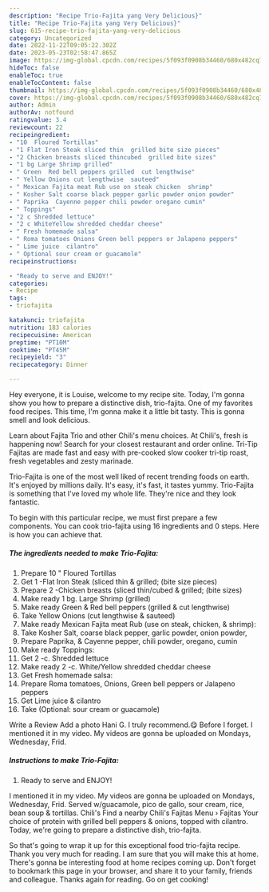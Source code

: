 ```yaml
---
description: "Recipe Trio-Fajita yang Very Delicious}"
title: "Recipe Trio-Fajita yang Very Delicious}"
slug: 615-recipe-trio-fajita-yang-very-delicious
category: Uncategorized
date: 2022-11-22T09:05:22.302Z
date: 2023-05-23T02:58:47.865Z
image: https://img-global.cpcdn.com/recipes/5f093f0908b34460/680x482cq70/trio-fajita-recipe-main-photo.jpg
hideToc: false
enableToc: true
enableTocContent: false
thumbnail: https://img-global.cpcdn.com/recipes/5f093f0908b34460/680x482cq70/trio-fajita-recipe-main-photo.jpg
cover: https://img-global.cpcdn.com/recipes/5f093f0908b34460/680x482cq70/trio-fajita-recipe-main-photo.jpg
author: Admin
authorAv: notfound
ratingvalue: 3.4
reviewcount: 22
recipeingredient:
- "10  Floured Tortillas"
- "1 Flat Iron Steak sliced thin  grilled bite size pieces"
- "2 Chicken breasts sliced thincubed  grilled bite sizes"
- "1 bg Large Shrimp grilled"
- " Green  Red bell peppers grilled  cut lengthwise"
- " Yellow Onions cut lengthwise  sauteed"
- " Mexican Fajita meat Rub use on steak chicken  shrimp"
- " Kosher Salt coarse black pepper garlic powder onion powder"
- " Paprika  Cayenne pepper chili powder oregano cumin"
- " Toppings"
- "2 c Shredded lettuce"
- "2 c WhiteYellow shredded cheddar cheese"
- " Fresh homemade salsa"
- " Roma tomatoes Onions Green bell peppers or Jalapeno peppers"
- " Lime juice  cilantro"
- " Optional sour cream or guacamole"
recipeinstructions:

- "Ready to serve and ENJOY!"
categories:
- Recipe
tags:
- triofajita

katakunci: triofajita 
nutrition: 183 calories
recipecuisine: American
preptime: "PT10M"
cooktime: "PT45M"
recipeyield: "3"
recipecategory: Dinner

---
```



Hey everyone, it is Louise, welcome to my recipe site. Today, I'm gonna show you how to prepare a distinctive dish, trio-fajita. One of my favorites food recipes. This time, I'm gonna make it a little bit tasty. This is gonna smell and look delicious.

Learn about Fajita Trio and other Chili&#39;s menu choices. At Chili&#39;s, fresh is happening now! Search for your closest restaurant and order online. Tri-Tip Fajitas are made fast and easy with pre-cooked slow cooker tri-tip roast, fresh vegetables and zesty marinade.

Trio-Fajita is one of the most well liked of recent trending foods on earth. It's enjoyed by millions daily. It's easy, it's fast, it tastes yummy. Trio-Fajita is something that I've loved my whole life. They're nice and they look fantastic.


To begin with this particular recipe, we must first prepare a few components. You can cook trio-fajita using 16 ingredients and 0 steps. Here is how you can achieve that.

<!--inarticleads1-->

##### The ingredients needed to make Trio-Fajita:

1. Prepare 10 &#34; Floured Tortillas
1. Get 1 -Flat Iron Steak (sliced thin &amp; grilled; (bite size pieces)
1. Prepare 2 -Chicken breasts (sliced thin/cubed &amp; grilled; (bite sizes)
1. Make ready 1 bg. Large Shrimp (grilled)
1. Make ready  Green &amp; Red bell peppers (grilled &amp; cut lengthwise)
1. Take  Yellow Onions (cut lengthwise &amp; sauteed)
1. Make ready  Mexican Fajita meat Rub (use on steak, chicken, &amp; shrimp):
1. Take  Kosher Salt, coarse black pepper, garlic powder, onion powder,
1. Prepare  Paprika, &amp; Cayenne pepper, chili powder, oregano, cumin
1. Make ready  Toppings:
1. Get 2 -c. Shredded lettuce
1. Make ready 2 -c. White/Yellow shredded cheddar cheese
1. Get  Fresh homemade salsa:
1. Prepare  Roma tomatoes, Onions, Green bell peppers or Jalapeno peppers
1. Get  Lime juice &amp; cilantro
1. Take  (Optional: sour cream or guacamole)


Write a Review Add a photo Hani G. I truly recommend.😋 Before I forget. I mentioned it in my video. My videos are gonna be uploaded on Mondays, Wednesday, Frid. 

<!--inarticleads2-->

##### Instructions to make Trio-Fajita:


1. Ready to serve and ENJOY!

I mentioned it in my video. My videos are gonna be uploaded on Mondays, Wednesday, Frid. Served w/guacamole, pico de gallo, sour cream, rice, bean soup &amp; tortillas. Chili&#39;s Find a nearby Chili&#39;s Fajitas Menu › Fajitas Your choice of protein with grilled bell peppers &amp; onions, topped with cilantro. Today, we&#39;re going to prepare a distinctive dish, trio-fajita. 

So that's going to wrap it up for this exceptional food trio-fajita recipe. Thank you very much for reading. I am sure that you will make this at home. There's gonna be interesting food at home recipes coming up. Don't forget to bookmark this page in your browser, and share it to your family, friends and colleague. Thanks again for reading. Go on get cooking!
